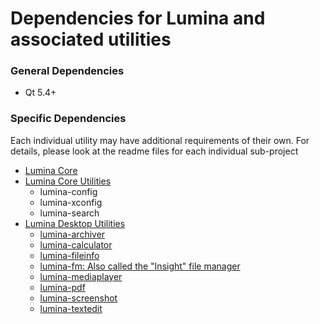 # Dependencies for Lumina and associated utilities

### General Dependencies
* Qt 5.4+

### Specific Dependencies
Each individual utility may have additional requirements of their own. For details, please look at the readme files for each individual sub-project
* [Lumina Core](https://github.com/lumina-desktop/lumina/blob/master/src-qt5/core/README.md)
* [Lumina Core Utilities](https://github.com/lumina-desktop/lumina/blob/master/src-qt5/core-utils/README.md)
   * lumina-config
   * lumina-xconfig
   * lumina-search
* [Lumina Desktop Utilities](https://github.com/lumina-desktop/lumina/tree/master/src-qt5/desktop-utils)
   * [lumina-archiver](https://github.com/lumina-desktop/lumina/tree/master/src-qt5/desktop-utils/lumina-archiver/README.md)
   * [lumina-calculator](https://github.com/lumina-desktop/lumina/blob/master/src-qt5/desktop-utils/lumina-calculator/README.md)
   * [lumina-fileinfo](https://github.com/lumina-desktop/lumina/blob/master/src-qt5/desktop-utils/lumina-fileinfo/README.md)
   * [lumina-fm: Also called the "Insight" file manager](https://github.com/lumina-desktop/lumina/blob/master/src-qt5/desktop-utils/lumina-fm/README.md)
   * [lumina-mediaplayer](https://github.com/lumina-desktop/lumina/blob/master/src-qt5/desktop-utils/lumina-mediaplayer/README.md)
   * [lumina-pdf](https://github.com/lumina-desktop/lumina/tree/master/src-qt5/desktop-utils/lumina-pdf)
   * [lumina-screenshot](https://github.com/lumina-desktop/lumina/blob/master/src-qt5/desktop-utils/lumina-screenshot/README.md)
   * [lumina-textedit](https://github.com/lumina-desktop/lumina/tree/master/src-qt5/desktop-utils/lumina-textedit/README.md)

